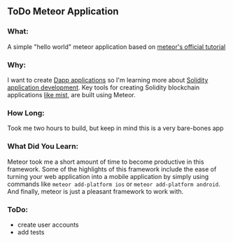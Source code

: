 ## ToDo Meteor Application

### What: 

A simple "hello world" meteor application based on [meteor's official tutorial]


### Why:

I want to create [Dapp applications] so I'm learning more about [Solidity application development]. Key tools for creating Solidity blockchain applications [like mist], are built using Meteor. 


### How Long:

Took me two hours to build, but keep in mind this is a very bare-bones app

### What Did You Learn:

Meteor took me a short amount of time to become productive in this framework. Some of the highlights of this framework include the ease of turning your web application into a mobile application by simply using commands like `meteor add-platform ios` or `meteor add-platform android`. And finally, meteor is just a pleasant framework to work with.


### ToDo:

* create user accounts
* add tests

[Dapp applications]: https://github.com/DavidJohnstonCEO/DecentralizedApplications

[meteor's official tutorial]: https://www.meteor.com/tutorials/react/creating-an-app

[Solidity application development]: http://solidity.readthedocs.io/en/latest/

[like mist]: https://github.com/ethereum/mist/releases